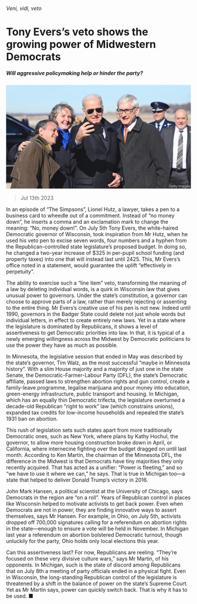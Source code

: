 ###### Veni, vidi, veto

# Tony Evers’s veto shows the growing power of Midwestern Democrats 

##### Will aggressive policymaking help or hinder the party? 

![image](images/20230715_USP003.jpg) 

> Jul 13th 2023 

In an episode of “The Simpsons”, Lionel Hutz, a lawyer, takes a pen to a business card to wheedle out of a commitment. Instead of “no money down”, he inserts a comma and an exclamation mark to change the meaning: “No, money down!”. On July 5th Tony Evers, the white-haired Democratic governor of Wisconsin, took inspiration from Mr Hutz, when he used his veto pen to excise seven words, four numbers and a hyphen from the Republican-controlled state legislature’s proposed budget. In doing so, he changed a two-year increase of $325 in per-pupil school funding (and property taxes) into one that will instead last until 2425. This, Mr Evers’s office noted in a statement, would guarantee the uplift “effectively in perpetuity”.

The ability to exercise such a “line item” veto, transforming the meaning of a law by deleting individual words, is a quirk in Wisconsin law that gives unusual power to governors. Under the state’s constitution, a governor can choose to approve parts of a law, rather than merely rejecting or assenting to the entire thing. Mr Evers’s creative use of his pen is not new. Indeed until 1990, governors in the Badger State could delete not just whole words but individual letters, in effect to create entirely new laws. Yet in a state where the legislature is dominated by Republicans, it shows a level of assertiveness to get Democratic priorities into law. In that, it is typical of a newly emerging willingness across the Midwest by Democratic politicians to use the power they have as much as possible.

In Minnesota, the legislative session that ended in May was described by the state’s governor, Tim Walz, as the most successful “maybe in Minnesota history”. With a slim House majority and a majority of just one in the state Senate, the Democratic-Farmer-Labour Party (DFL), the state’s Democratic affiliate, passed laws to strengthen abortion rights and gun control, create a family-leave programme, legalise marijuana and pour money into education, green-energy infrastructure, public transport and housing. In Michigan, which has an equally thin Democratic trifecta, the legislature overturned a decade-old Republican “right to work” law (which constrains unions), expanded tax credits for low-income households and repealed the state’s 1931 ban on abortion.

This rush of legislation sets such states apart from more traditionally Democratic ones, such as New York, where plans by Kathy Hochul, the governor, to allow more housing construction broke down in April, or California, where internecine fighting over the budget dragged on until last month. According to Ken Martin, the chairman of the Minnesota DFL, the difference in the Midwest is that Democrats have tiny majorities they only recently acquired. That has acted as a unifier: “Power is fleeting,” and so “we have to use it where we can,” he says. That is true in Michigan too—a state that helped to deliver Donald Trump’s victory in 2016. 

John Mark Hansen, a political scientist at the University of Chicago, says Democrats in the region are “on a roll”. Years of Republican control in places like Wisconsin helped to motivate activists to get back power. Even when Democrats are not in power, they are finding innovative ways to assert themselves, says Mr Hansen. For example, in Ohio, on July 5th, activists dropped off 700,000 signatures calling for a referendum on abortion rights in the state—enough to ensure a vote will be held in November. In Michigan last year a referendum on abortion bolstered Democratic turnout, though unluckily for the party, Ohio holds only local elections this year. 

Can this assertiveness last? For now, Republicans are reeling. “They’re focused on these very divisive culture wars,” says Mr Martin, of his opponents. In Michigan, such is the state of discord among Republicans that on July 8th a meeting of party officials ended in a physical fight. Even in Wisconsin, the long-standing Republican control of the legislature is threatened by a shift in the balance of power on the state’s Supreme Court. Yet as Mr Martin says, power can quickly switch back. That is why it has to be used. ■


